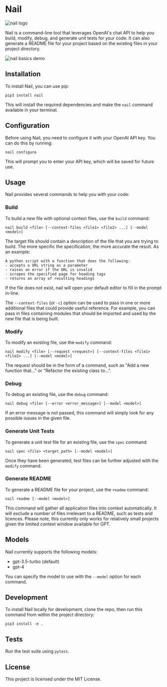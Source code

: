 # Nail

![nail logo](https://user-images.githubusercontent.com/10245964/233905871-c1947748-a7dc-4514-a01d-2e0c9446cca9.png)

Nail is a command-line tool that leverages OpenAI's chat API to help you build, modify, debug, and generate unit tests for your code. It can also generate a README file for your project based on the existing files in your project directory.

![nail basics demo](https://user-images.githubusercontent.com/10245964/234179828-c84ad757-3392-4df6-b6be-147ff337405b.gif)

## Installation

To install Nail, you can use pip:

```
pip3 install nail
```

This will install the required dependencies and make the `nail` command available in your terminal.

## Configuration

Before using Nail, you need to configure it with your OpenAI API key. You can do this by running:

```
nail configure
```

This will prompt you to enter your API key, which will be saved for future use.

## Usage

Nail provides several commands to help you with your code:

### Build

To build a new file with optional context files, use the `build` command:

```
nail build <file> [--context-files <file1> <file2> ...] [--model <model>]
```

The target file should contain a description of the file that you are trying to build. The more specific the specification, the more accurate the result. As an example:

```
A python script with a function that does the following:
- accepts a URL string as a parameter
- raises an error if the URL is invalid
- scrapes the specified page for heading tags
- returns an array of resulting headings
```

If the file does not exist, nail will open your default editor to fill in the prompt in-line.

The `--context-files` (or `-c`) option can be used to pass in one or more additional files that could provide useful reference. For example, you can pass in files containing modules that should be imported and used by the new file that is being built.

### Modify

To modify an existing file, use the `modify` command:

```
nail modify <file> [--request <request>] [--context-files <file1> <file2> ...] [--model <model>]
```

The request should be in the form of a command, such as "Add a new function that..." or "Refactor the existing class to...".

### Debug

To debug an existing file, use the `debug` command:

```
nail debug <file> [--error <error_message>] [--model <model>]
```

If an error message is not passed, this command will simply look for any possible issues in the given file.

### Generate Unit Tests

To generate a unit test file for an existing file, use the `spec` command:

```
nail spec <file> <target_path> [--model <model>]
```

Once they have been generated, test files can be further adjusted with the `modify` command.

### Generate README

To generate a README file for your project, use the `readme` command:

```
nail readme [--model <model>]
```

This command will gather all application files into context automatically. It will exclude a number of files irrelevant to a README, such as tests and licences. Please note, this currently only works for relatively small projects given the limited context window available for GPT.

## Models

Nail currently supports the following models:

- gpt-3.5-turbo (default)
- gpt-4

You can specify the model to use with the `--model` option for each command.

## Development

To install Nail locally for development, clone the repo, then run this command from within the project directory:

```
pip3 install -e .
```

## Tests

Run the test suite using `pytest`.

## License

This project is licensed under the MIT License.
